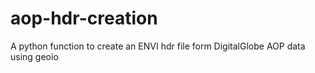# aop-hdr-creation
A python function to create an ENVI hdr file form DigitalGlobe AOP data using geoio
